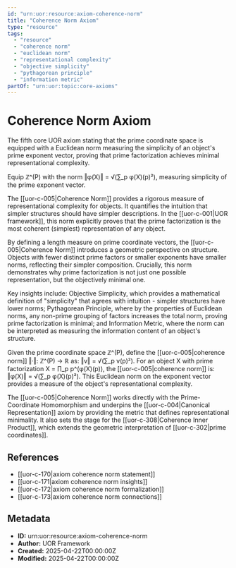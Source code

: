```yaml
---
id: "urn:uor:resource:axiom-coherence-norm"
title: "Coherence Norm Axiom"
type: "resource"
tags:
  - "resource"
  - "coherence norm"
  - "euclidean norm"
  - "representational complexity"
  - "objective simplicity"
  - "pythagorean principle"
  - "information metric"
partOf: "urn:uor:topic:core-axioms"
---
```


# Coherence Norm Axiom

The fifth core UOR axiom stating that the prime coordinate space is equipped with a Euclidean norm measuring the simplicity of an object's prime exponent vector, proving that prime factorization achieves minimal representational complexity.

Equip ℤ^(P) with the norm ‖φ(X)‖ = √(∑_p φ(X)(p)²), measuring simplicity of the prime exponent vector.

The [[uor-c-005|Coherence Norm]] provides a rigorous measure of representational complexity for objects. It quantifies the intuition that simpler structures should have simpler descriptions. In the [[uor-c-001|UOR framework]], this norm explicitly proves that the prime factorization is the most coherent (simplest) representation of any object.

By defining a length measure on prime coordinate vectors, the [[uor-c-005|Coherence Norm]] introduces a geometric perspective on structure. Objects with fewer distinct prime factors or smaller exponents have smaller norms, reflecting their simpler composition. Crucially, this norm demonstrates why prime factorization is not just one possible representation, but the objectively minimal one.

Key insights include: Objective Simplicity, which provides a mathematical definition of "simplicity" that agrees with intuition - simpler structures have lower norms; Pythagorean Principle, where by the properties of Euclidean norms, any non-prime grouping of factors increases the total norm, proving prime factorization is minimal; and Information Metric, where the norm can be interpreted as measuring the information content of an object's structure.

Given the prime coordinate space ℤ^(P), define the [[uor-c-005|coherence norm]] ‖·‖: ℤ^(P) → ℝ as: ‖v‖ = √(∑_p v(p)²). For an object X with prime factorization X = ∏_p p^(φ(X)(p)), the [[uor-c-005|coherence norm]] is: ‖φ(X)‖ = √(∑_p φ(X)(p)²). This Euclidean norm on the exponent vector provides a measure of the object's representational complexity.

The [[uor-c-005|Coherence Norm]] works directly with the Prime-Coordinate Homomorphism and underpins the [[uor-c-004|Canonical Representation]] axiom by providing the metric that defines representational minimality. It also sets the stage for the [[uor-c-308|Coherence Inner Product]], which extends the geometric interpretation of [[uor-c-302|prime coordinates]].

## References

- [[uor-c-170|axiom coherence norm statement]]
- [[uor-c-171|axiom coherence norm insights]]
- [[uor-c-172|axiom coherence norm formalization]]
- [[uor-c-173|axiom coherence norm connections]]

## Metadata

- **ID:** urn:uor:resource:axiom-coherence-norm
- **Author:** UOR Framework
- **Created:** 2025-04-22T00:00:00Z
- **Modified:** 2025-04-22T00:00:00Z
